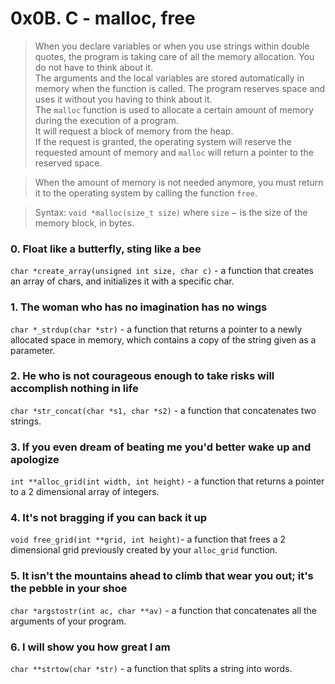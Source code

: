 # 0x0B. C - malloc, free

> When you declare variables or when you use strings within double quotes, the program is taking care of all the memory allocation. You do not have to think about it.  
> The arguments and the local variables are stored automatically in memory when the function is called. The program reserves space and uses it without you having to think about it.  
> The `malloc` function is used to allocate a certain amount of memory during the execution of a program.  
> It will request a block of memory from the heap.  
> If the request is granted, the operating system will reserve the requested amount of memory and `malloc` will return a pointer to the reserved space.  

> When the amount of memory is not needed anymore, you must return it to the operating system by calling the function `free`.

> Syntax: 
`void *malloc(size_t size)` where `size` − is the size of the memory block, in bytes.

### 0. Float like a butterfly, sting like a bee

`char *create_array(unsigned int size, char c)` - a function that creates an array of chars, and initializes it with a specific char.  

### 1. The woman who has no imagination has no wings

`char *_strdup(char *str)` - a function that returns a pointer to a newly allocated space in memory, which contains a copy of the string given as a parameter.  

### 2. He who is not courageous enough to take risks will accomplish nothing in life

`char *str_concat(char *s1, char *s2)` - a function that concatenates two strings.  

### 3. If you even dream of beating me you'd better wake up and apologize

`int **alloc_grid(int width, int height)` - a function that returns a pointer to a 2 dimensional array of integers.  

### 4. It's not bragging if you can back it up

`void free_grid(int **grid, int height)`-  a function that frees a 2 dimensional grid previously created by your `alloc_grid` function.  

### 5. It isn't the mountains ahead to climb that wear you out; it's the pebble in your shoe

`char *argstostr(int ac, char **av)` - a function that concatenates all the arguments of your program.  

### 6. I will show you how great I am  

`char **strtow(char *str)` - a function that splits a string into words.
